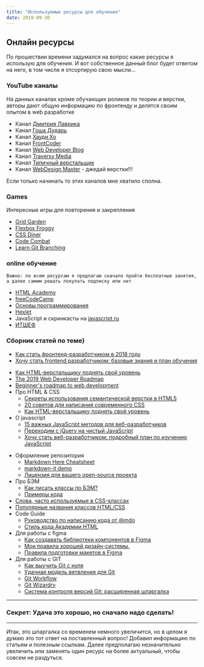 ```yaml
---
title: "Используемые ресурсы для обучения"
date: 2019-09-30
---
```


## Онлайн ресурсы

По прошествии времени задумался на вопрос какие ресурсы я использую для обучения. И вот собственное данный блог будет ответом на него, в том числе я отсортирую свою мысли...

### YouTube каналы

На данных каналах кроме обучающих роликов по теории и верстки, авторы дают общую информацию по фронтенду и делятся своим опытом в web разработке

* Канал [Дмитрия Лаврика](https://www.youtube.com/user/dmitrylavr)
* Канал [Гоша Дударь](https://www.youtube.com/user/PlurrimiTube)
* Канал [Хауди Хо](https://www.youtube.com/channel/UC7f5bVxWsm3jlZIPDzOMcAg)
* Канал [FrontCoder](https://www.youtube.com/channel/UCzhKcnzGNhPEZsNSKjug1jA)
* Канал [Web Developer Blog](https://www.youtube.com/user/AlexeySuprun)
* Канал [Traversy Media](https://www.youtube.com/user/TechGuyWeb)
* Канал [Типичный верстальщик](https://www.youtube.com/channel/UCn5wduCq2Mus0v85QZn9IaA)
* Канал [WebDesign Master](https://www.youtube.com/user/agragregra) - джедай верстки!!!

Если только начинать то этих каналов мне хватило сполна.

### Games
Интересные игры для повторения и закрепления
* [Grid Garden](http://cssgridgarden.com/#ru)
* [Flexbox Froggy](http://flexboxfroggy.com/#ru)
* [CSS Diner](https://flukeout.github.io/)
* [Code Combat](https://codecombat.com/play)
* [Learn Git Branching](https://learngitbranching.js.org/)

### online обучение
`Важно: по всем ресурсам я предлагаю сначало пройти бесплатные занятия, а далее самим решать покупать подписку или нет`
* [HTML Academy](https://htmlacademy.ru/)
* [freeCodeCamp](https://www.freecodecamp.org/)
* [Основы программирования](https://ru.code-basics.com/)
* [Hexlet](https://ru.hexlet.io/)
* JavaScript и скринкасты на [javascript.ru](https://learn.javascript.ru/)
* [ИТШЕФ](https://itchief.ru/)

### Сборник статей по теме)
- [Как стать фронтенд-разработчиком в 2018 году](https://habr.com/ru/company/ruvds/blog/352452/)
- [Хочу стать frontend разработчиком: базовые знания и план обучения](https://tproger.ru/curriculum/intro-to-frontend-development/)
* [Как HTML-верстальщику поднять свой уровень](http://krekotun.ru/level-up/)
* [The 2019 Web Developer Roadmap](https://www.freecodecamp.org/news/2019-web-developer-roadmap/)
* [Beginner's roadmap to web development](https://www.freecodecamp.org/news/beginners-roadmap-web-development/)
* Про HTML & CSS
  * [Секреты использования семантической верстки в HTML5](https://medium.com/@stasonmars/%D1%81%D0%B5%D0%BA%D1%80%D0%B5%D1%82%D1%8B-%D0%B8%D1%81%D0%BF%D0%BE%D0%BB%D1%8C%D0%B7%D0%BE%D0%B2%D0%B0%D0%BD%D0%B8%D1%8F-%D1%81%D0%B5%D0%BC%D0%B0%D0%BD%D1%82%D0%B8%D1%87%D0%B5%D1%81%D0%BA%D0%BE%D0%B8%CC%86-%D0%B2%D0%B5%D1%80%D1%81%D1%82%D0%BA%D0%B8-%D0%B2-html5-c7cd5e6f1ebb)
  * [20 советов для написания современного CSS](https://proglib.io/p/modern-css-tips/)
  * [Как HTML-верстальщику поднять свой уровень](http://krekotun.ru/level-up/)
* О javascript
  - [15 важных JavaScript методов для веб-разработчиков](https://medium.com/@stasonmars/15-javascript-%D0%BC%D0%B5%D1%82%D0%BE%D0%B4%D0%BE%D0%B2-%D0%B4%D0%BB%D1%8F-%D0%B2%D0%B5%D0%B1-%D1%80%D0%B0%D0%B7%D1%80%D0%B0%D0%B1%D0%BE%D1%82%D1%87%D0%B8%D0%BA%D0%BE%D0%B2-e92ea6c22e32)
  - [Переходим с jQuery на чистый JavaScript](https://medium.com/@stasonmars/%D0%BF%D0%B5%D1%80%D0%B5%D1%85%D0%BE%D0%B4%D0%B8%D0%BC-%D1%81-jquery-%D0%BD%D0%B0-%D1%87%D0%B8%D1%81%D1%82%D1%8B%D0%B8%CC%86-javascript-e2b3c2c6ab4)
  - [Хочу стать веб-разработчиком: подробный план по изучению JavaScript](https://tproger.ru/curriculum/javascript-curriculum/)
- Оформление репозитория
  * [Markdown Here Cheatsheet](https://github.com/adam-p/Markdown-here/wiki/Markdown-Here-Cheatsheet)
  * [markdown-it demo](http://krekotun.ru/level-up/)
  * [Лицензия для вашего open-source проекта](https://habr.com/ru/post/243091/)
- Про БЭМ
  - [Как писать классы по БЭМ?](http://yoksel.github.io/easy-markup/bem-rules/)
  - [Примеры кода](http://yoksel.github.io/easy-markup/examples/)
- [Слова, часто используемые в CSS-классах](https://github.com/yoksel/common-words)
- [Популярные названия классов HTML/CSS](https://tpverstak.ru/common-css-class-names/)
- Code Guide
  - [Руководство по написанию кода от @mdo](http://sadcitizen.me/code-guide/)
  - [Стиль кода Академии HTML](http://codeguide.academy/html-css.html)
- Для работы с figma
  - [Как создавать библиотеки компонентов в Figma](https://habr.com/ru/post/418689/)
  - [Мои правила хорошей дизайн-системы. ](https://habr.com/ru/post/340774/)
  - [Правила подготовки макетов в Figma](https://habr.com/ru/post/463061/)
- Для работы с GIT
  - [Как выучить Git с нуля](https://tproger.ru/curriculum/git-guide/)
  - [Удачная модель ветвления для Git](https://habr.com/ru/post/106912/)
  - [Git Workflow](https://habr.com/ru/post/60030/)
  - [Git Wizardry](https://habr.com/ru/post/60347/)
  - [Cистема контроля версий Git: расширенная шпаргалка](https://proglib.io/p/git-tips/)


---

### Секрет: Удача это хорошо, но сначало надо сделать!

---
Итак, это шпаргалка со временем немного увеличится, но в целом я думаю это тот ответ на поставленный вопрос! Добавил информацию по статьям и полезным ссылкам. Далее предполагаю незначительно увеличить или заменять один ресурс на более актуальный, чтобы совсем не раздуться.
